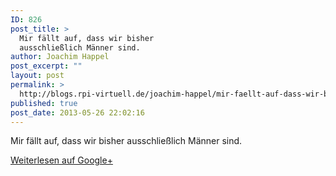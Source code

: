 ```yaml
---
ID: 826
post_title: >
  Mir fällt auf, dass wir bisher
  ausschließlich Männer sind.
author: Joachim Happel
post_excerpt: ""
layout: post
permalink: >
  http://blogs.rpi-virtuell.de/joachim-happel/mir-faellt-auf-dass-wir-bisher-ausschliesslich-maenner-sind/
published: true
post_date: 2013-05-26 22:02:16
---
```

Mir fällt auf, dass wir bisher ausschließlich Männer sind.﻿<div class="g-crossposting-backlink"><a href="https://plus.google.com/116540735797820304001/posts/VYxjfGKW4Wf" target="_blank">Weiterlesen auf Google+</a></div>